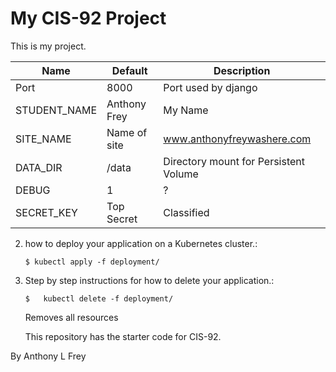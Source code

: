 # My CIS-92 Project 

This is my project.

| Name |  Default |  Description
| --- | --- | --- |
| Port | 8000 | Port used by django |
|STUDENT_NAME| Anthony Frey | My Name |
|SITE_NAME | Name of site | www.anthonyfreywashere.com |
|DATA_DIR | /data | Directory mount for Persistent Volume |
| DEBUG | 1 | ? |
|SECRET_KEY | Top Secret | Classified


2)  how to deploy your application on a Kubernetes cluster.:

        $ kubectl apply -f deployment/
        
3)  Step by step instructions for how to delete your application.:

        $   kubectl delete -f deployment/
    Removes all resources
 
    This repository has the starter code for CIS-92.     
           

By Anthony L Frey

